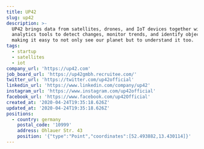 ```yaml
---
title: UP42
slug: up42
description: >-
  UP42 brings data from satellites, drones, and IoT devices together with
  analytics tools to detect changes, monitor trends, and identify objects. We’re
  making it easy to not only see our planet but to understand it too. 
tags:
  - startup
  - satellites
  - iot
company_url: 'https://up42.com'
job_board_url: 'https://up42gmbh.recruitee.com/'
twitter_url: 'https://twitter.com/up42official'
linkedin_url: 'https://www.linkedin.com/company/up42'
instagram_url: 'https://www.instagram.com/up42official'
facebook_url: 'https://www.facebook.com/up42Official'
created_at: '2020-04-24T19:35:18.626Z'
updated_at: '2020-04-24T19:35:18.626Z'
positions:
  - country: germany
    postal_code: '10999'
    address: Ohlauer Str. 43
    position: '{"type":"Point","coordinates":[52.493882,13.430114]}'
---
```


